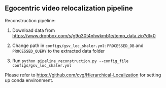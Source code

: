 ## Egocentric video relocalization pipeline

Reconstruction pipeline:

1) Download data from https://www.dropbox.com/s/g9q30t4nhwkmb1e/temp_data.zip?dl=0

2) Change path in `configs/gsv_loc_shaler.yml`: `PROCESSED_DB` and `PROCESSED_QUERY` to the extracted data folder

3) Run `python pipeline_reconstruction.py --config_file configs/gsv_loc_shaler.yml`

Please refer to https://github.com/cvg/Hierarchical-Localization for setting up conda environment.